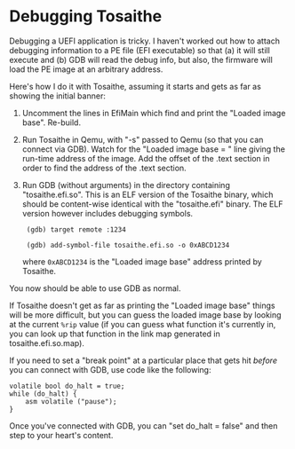 # Debugging Tosaithe

Debugging a UEFI application is tricky. I haven't worked out how to attach debugging information
to a PE file (EFI executable) so that (a) it will still execute and (b) GDB will read the debug
info, but also, the firmware will load the PE image at an arbitrary address.
 
Here's how I do it with Tosaithe, assuming it starts and gets as far as showing the initial banner:

1. Uncomment the lines in EfiMain which find and print the "Loaded image base". Re-build.
3. Run Tosaithe in Qemu, with "-s" passed to Qemu (so that you can connect via GDB).
   Watch for the "Loaded image base = " line giving the run-time address of the image.
   Add the offset of the .text section in order to find the address of the .text section.
4. Run GDB (without arguments) in the directory containing "tosaithe.efi.so". This is an ELF
   version of the Tosaithe binary, which should be content-wise identical with the "tosaithe.efi"
   binary. The ELF version however includes debugging symbols.

        (gdb) target remote :1234
      
        (gdb) add-symbol-file tosaithe.efi.so -o 0xABCD1234
   
   where `0xABCD1234` is the "Loaded image base" address printed by Tosaithe.
   
You now should be able to use GDB as normal.

If Tosaithe doesn't get as far as printing the "Loaded image base" things will be more difficult,
but you can guess the loaded image base by looking at the current `%rip` value (if you can guess
what function it's currently in, you can look up that function in the link map generated in
tosaithe.efi.so.map).

If you need to set a "break point" at a particular place that gets hit *before* you can connect
with GDB, use code like the following:

    volatile bool do_halt = true;
    while (do_halt) {
        asm volatile ("pause");
    }

Once you've connected with GDB, you can "set do_halt = false" and then step to your heart's
content.
